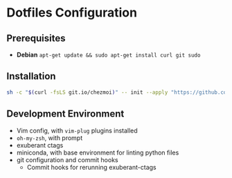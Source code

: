 # Dotfiles Configuration

## Prerequisites

* **Debian** `apt-get update && sudo apt-get install curl git sudo`


## Installation

```bash
sh -c "$(curl -fsLS git.io/chezmoi)" -- init --apply "https://github.com/phargogh/dotfiles-chezmoi.git"
```

## Development Environment

* Vim config, with `vim-plug` plugins installed
* `oh-my-zsh`, with prompt
* exuberant ctags
* miniconda, with base environment for linting python files
* git configuration and commit hooks
  * Commit hooks for rerunning exuberant-ctags
